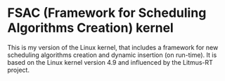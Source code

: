 # FSAC (Framework for Scheduling Algorithms Creation) kernel

This is my version of the Linux kernel, that includes a framework for new scheduling algorithms creation and dynamic insertion (on run-time). It is based on the Linux kernel version 4.9 and influenced by the Litmus-RT project.
